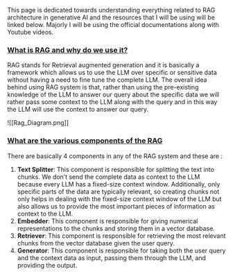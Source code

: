 This page is dedicated towards understanding everything related to RAG architecture in generative AI and the resources that I will be using will be linked below. Majorly I will be using the official documentations along with Youtube videos.


### [What is RAG and why do we use it?](#)

RAG stands for Retrieval augmented generation and it is basically a framework which allows us to use the LLM over specific or sensitive data without having a need to fine tune the complete LLM. The overall idea behind using RAG system is that, rather than using the pre-existing knowledge of the LLM to answer our query about the specific data we will rather pass some context to the LLM along with the query and in this way the LLM will use the context to answer our query.

![[Rag_Diagram.png]]

### [What are the various components of the RAG](#)

There are basically 4 components in any of the RAG system and these are :

1.  **Text Splitter**: This component is responsible for splitting the text into chunks. We don’t send the complete data as context to the LLM because every LLM has a fixed-size context window. Additionally, only specific parts of the data are typically relevant, so creating chunks not only helps in dealing with the fixed-size context window of the LLM but also allows us to provide the most important pieces of information as context to the LLM.
2. **Embedder**: This component is responsible for giving numerical representations to the chunks and storing them in a vector database.
3. **Retriever**: This component is responsible for retrieving the most relevant chunks from the vector database given the user query.
4. **Generator**: This component is responsible for taking both the user query and the context data as input, passing them through the LLM, and providing the output.

